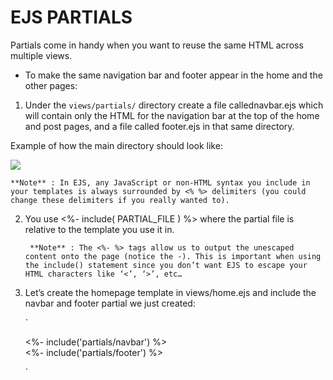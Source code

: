 # EJS PARTIALS

Partials come in handy when you want to reuse the same HTML across multiple views. 

- To make the same navigation bar and footer appear in the home and the other pages:

1. Under the `views/partials/` directory create a file callednavbar.ejs which will contain only the HTML for the navigation bar at the top of the home and post pages, and a file called footer.ejs in that same directory.

Example of how the main directory should look like:

![](https://ncoughlin.com/static/32a39dff02fb0f9d41dfa990a2d950b5/859af/3.png)


    **Note** : In EJS, any JavaScript or non-HTML syntax you include in your templates is always surrounded by <% %> delimiters (you could change these delimiters if you really wanted to).

2. You use <%- include( PARTIAL_FILE ) %> where the partial file is relative to the template you use it in.

        **Note** : The <%- %> tags allow us to output the unescaped content onto the page (notice the -). This is important when using the include() statement since you don’t want EJS to escape your HTML characters like ‘<’, ‘>’, etc…

3. Let’s create the homepage template in views/home.ejs and include the navbar and footer partial we just created:

    `<body>
        <div class="container">
            <%- include('partials/navbar') %>
            <div class="jumbotron"></div>
            <div class="row"></div>
            <%- include('partials/footer') %>
        </div>
    </body>`

